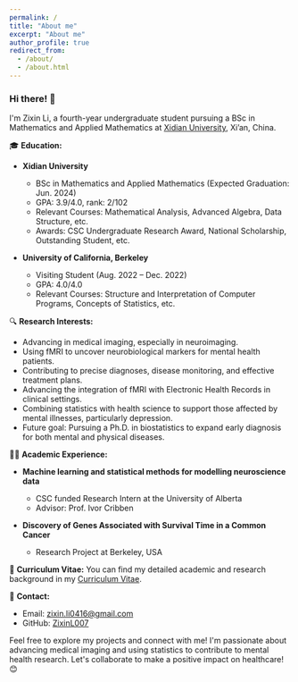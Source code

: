 ```yaml
---
permalink: /
title: "About me"
excerpt: "About me"
author_profile: true
redirect_from: 
  - /about/
  - /about.html
---
```


### Hi there! 👋

I'm Zixin Li, a fourth-year undergraduate student pursuing a BSc in Mathematics and Applied Mathematics at [Xidian University](https://www.xidian.edu.cn/), Xi’an, China.

🎓 **Education:**
- **Xidian University**
  - BSc in Mathematics and Applied Mathematics (Expected Graduation: Jun. 2024)
  - GPA: 3.9/4.0, rank: 2/102
  - Relevant Courses: Mathematical Analysis, Advanced Algebra, Data Structure, etc.
  - Awards: CSC Undergraduate Research Award, National Scholarship, Outstanding Student, etc.

- **University of California, Berkeley**
  - Visiting Student (Aug. 2022 – Dec. 2022)
  - GPA: 4.0/4.0
  - Relevant Courses: Structure and Interpretation of Computer Programs, Concepts of Statistics, etc.

🔍 **Research Interests:**
- Advancing in medical imaging, especially in neuroimaging.
- Using fMRI to uncover neurobiological markers for mental health patients.
- Contributing to precise diagnoses, disease monitoring, and effective treatment plans.
- Advancing the integration of fMRI with Electronic Health Records in clinical settings.
- Combining statistics with health science to support those affected by mental illnesses, particularly depression.
- Future goal: Pursuing a Ph.D. in biostatistics to expand early diagnosis for both mental and physical diseases.

👨‍💻 **Academic Experience:**
- **Machine learning and statistical methods for modelling neuroscience data**
  - CSC funded Research Intern at the University of Alberta
  - Advisor: Prof. Ivor Cribben

- **Discovery of Genes Associated with Survival Time in a Common Cancer**
  - Research Project at Berkeley, USA

📄 **Curriculum Vitae:**
You can find my detailed academic and research background in my [Curriculum Vitae](../assets/Curriculum_Vitae.pdf).

📧 **Contact:**
- Email: [zixin.li0416@gmail.com](mailto:zixin.li0416@gmail.com)
- GitHub: [ZixinL007](https://github.com/ZixinL007)

Feel free to explore my projects and connect with me! I'm passionate about advancing medical imaging and using statistics to contribute to mental health research. Let's collaborate to make a positive impact on healthcare! 😊
